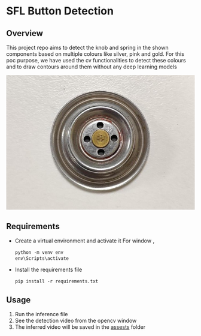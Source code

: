 # SFL Button Detection

## Overview
This project repo aims to detect the knob and spring in the shown components based on multiple colours like silver, pink and gold. For this poc purpose, we have used the cv functionalities to detect these colours and to draw contours around them without any deep learning models

![Component without spring](assests/Media(2).jpg)
<!-- ![Component with spring](assests/Media(5).jpg) -->

## Requirements

- Create a virtual environment and activate it
    For window , 
    ```
    python -m venv env
    env\Scripts\activate
    ```
- Install the requirements file
    ```
    pip install -r requirements.txt
    ```

## Usage

1. Run the inference file
2. See the detection video from the opencv window
3. The inferred video will be saved in the [assests](assests) folder

